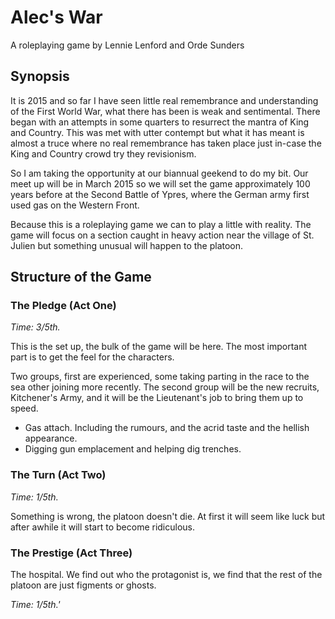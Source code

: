 # Alec's War

A roleplaying game by Lennie Lenford and Orde Sunders

## Synopsis 

It is 2015 and so far I have seen little real remembrance and understanding of the First World War, what there has been is weak and sentimental. There began with an attempts in some quarters to resurrect the mantra of King and Country. This was met with utter contempt but what it has meant is almost a truce where no real remembrance has taken place just in-case the King and Country crowd try they revisionism.

So I am taking the opportunity at our biannual geekend to do my bit. Our meet up will be in March 2015 so we will set the game approximately 100 years before at the Second Battle of Ypres, where the German army first used gas on the Western Front.

Because this is a roleplaying game we can to play a little with reality. The game will focus on a section caught in heavy action near the village of St. Julien but something unusual will happen to the platoon.

## Structure of the Game

### The Pledge (Act One)

*Time: 3/5th.*

This is the set up, the bulk of the game will be here. The most important part is to get the feel for the characters. 

Two groups, first are experienced, some taking parting in the race to the sea other joining more recently. The second group will be the new recruits, Kitchener's Army, and it will be the Lieutenant's job to bring them up to speed. 

* Gas attach. Including the rumours, and the acrid taste and the hellish appearance. 
* Digging gun emplacement and helping dig trenches. 


### The Turn (Act Two)

*Time: 1/5th.*

Something is wrong, the platoon doesn't die. At first it will seem like luck but after awhile it will start to become ridiculous. 


### The Prestige (Act Three)

The hospital. We find out who the protagonist is, we find that the rest of the platoon are just figments or ghosts. 

*Time: 1/5th.'*
